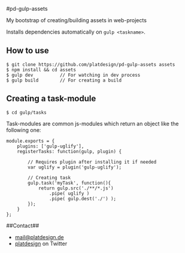 #pd-gulp-assets

My bootstrap of creating/building assets in web-projects

Installs dependencies automatically on `gulp <taskname>`.

## How to use

	$ git clone https://github.com/platdesign/pd-gulp-assets assets 
	$ npm install && cd assets
	$ gulp dev			// For watching in dev process
	$ gulp build		// For creating a build

## Creating a task-module

	$ cd gulp/tasks
	
Task-modules are common js-modules which return an object like the following one:

	module.exports = {
		plugins: ['gulp-uglify'],
		registerTasks: function(gulp, plugin) {

			// Requires plugin after installing it if needed
			var uglify = plugin('gulp-uglify');
			
			// Creating task
			gulp.task('myTask', function(){
				return gulp.src('./**/*.js')
					.pipe( uglify )
					.pipe( gulp.dest('./') );
			});			
		}
	};
	
	

##Contact##

- [mail@platdesign.de](mailto:mail@platdesign.de)
- [platdesign](https://twitter.com/platdesign) on Twitter